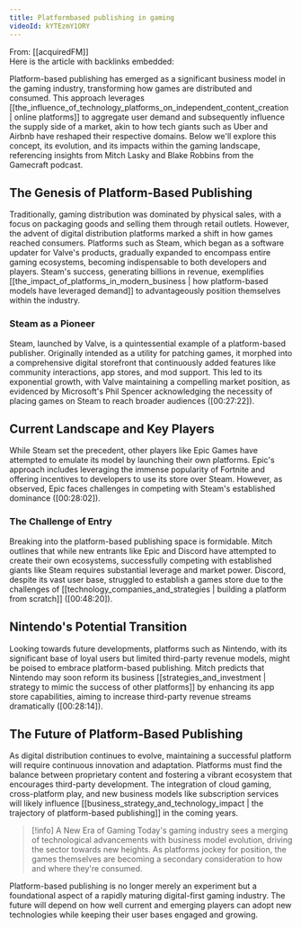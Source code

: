 ```yaml
---
title: Platformbased publishing in gaming
videoId: kYTEzmY1ORY
---
```


From: [[acquiredFM]] <br/> 
Here is the article with backlinks embedded:

Platform-based publishing has emerged as a significant business model in the gaming industry, transforming how games are distributed and consumed. This approach leverages [[the_influence_of_technology_platforms_on_independent_content_creation | online platforms]] to aggregate user demand and subsequently influence the supply side of a market, akin to how tech giants such as Uber and Airbnb have reshaped their respective domains. Below we'll explore this concept, its evolution, and its impacts within the gaming landscape, referencing insights from Mitch Lasky and Blake Robbins from the Gamecraft podcast.

## The Genesis of Platform-Based Publishing

Traditionally, gaming distribution was dominated by physical sales, with a focus on packaging goods and selling them through retail outlets. However, the advent of digital distribution platforms marked a shift in how games reached consumers. Platforms such as Steam, which began as a software updater for Valve's products, gradually expanded to encompass entire gaming ecosystems, becoming indispensable to both developers and players. Steam's success, generating billions in revenue, exemplifies [[the_impact_of_platforms_in_modern_business | how platform-based models have leveraged demand]] to advantageously position themselves within the industry.

### Steam as a Pioneer

Steam, launched by Valve, is a quintessential example of a platform-based publisher. Originally intended as a utility for patching games, it morphed into a comprehensive digital storefront that continuously added features like community interactions, app stores, and mod support. This led to its exponential growth, with Valve maintaining a compelling market position, as evidenced by Microsoft's Phil Spencer acknowledging the necessity of placing games on Steam to reach broader audiences (<a class="yt-timestamp" data-t="00:27:22">[00:27:22]</a>).

## Current Landscape and Key Players

While Steam set the precedent, other players like Epic Games have attempted to emulate its model by launching their own platforms. Epic's approach includes leveraging the immense popularity of Fortnite and offering incentives to developers to use its store over Steam. However, as observed, Epic faces challenges in competing with Steam's established dominance (<a class="yt-timestamp" data-t="00:28:02">[00:28:02]</a>).

### The Challenge of Entry

Breaking into the platform-based publishing space is formidable. Mitch outlines that while new entrants like Epic and Discord have attempted to create their own ecosystems, successfully competing with established giants like Steam requires substantial leverage and market power. Discord, despite its vast user base, struggled to establish a games store due to the challenges of [[technology_companies_and_strategies | building a platform from scratch]] (<a class="yt-timestamp" data-t="00:48:20">[00:48:20]</a>).

## Nintendo's Potential Transition

Looking towards future developments, platforms such as Nintendo, with its significant base of loyal users but limited third-party revenue models, might be poised to embrace platform-based publishing. Mitch predicts that Nintendo may soon reform its business [[strategies_and_investment | strategy to mimic the success of other platforms]] by enhancing its app store capabilities, aiming to increase third-party revenue streams dramatically (<a class="yt-timestamp" data-t="00:28:14">[00:28:14]</a>).

## The Future of Platform-Based Publishing

As digital distribution continues to evolve, maintaining a successful platform will require continuous innovation and adaptation. Platforms must find the balance between proprietary content and fostering a vibrant ecosystem that encourages third-party development. The integration of cloud gaming, cross-platform play, and new business models like subscription services will likely influence [[business_strategy_and_technology_impact | the trajectory of platform-based publishing]] in the coming years.

> [!info] A New Era of Gaming
> Today's gaming industry sees a merging of technological advancements with business model evolution, driving the sector towards new heights. As platforms jockey for position, the games themselves are becoming a secondary consideration to how and where they're consumed.

Platform-based publishing is no longer merely an experiment but a foundational aspect of a rapidly maturing digital-first gaming industry. The future will depend on how well current and emerging players can adopt new technologies while keeping their user bases engaged and growing.